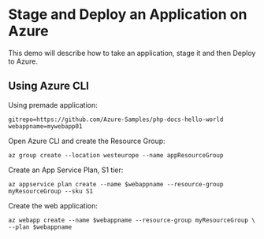 # Stage and Deploy an Application on Azure

This demo will describe how to take an application, stage it and then Deploy to Azure.

## Using Azure CLI

Using premade application: 

`gitrepo=https://github.com/Azure-Samples/php-docs-hello-world`
`webappname=mywebapp01`

Open Azure CLI and create the Resource Group:

`az group create --location westeurope --name appResourceGroup`

Create an App Service Plan, S1 tier:

`az appservice plan create --name $webappname --resource-group myResourceGroup --sku S1`

Create the web application:

`az webapp create --name $webappname --resource-group myResourceGroup \`
`--plan $webappname`
